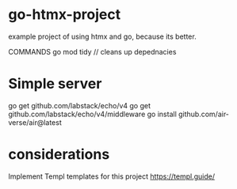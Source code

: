 # go-htmx-project

example project of using htmx and go, because its better.

COMMANDS
go mod tidy // cleans up depednacies

# Simple server

go get github.com/labstack/echo/v4
go get github.com/labstack/echo/v4/middleware
go install github.com/air-verse/air@latest

# considerations

Implement Templ templates for this project
https://templ.guide/
